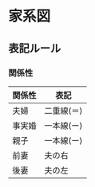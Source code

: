 # 家系図

## 表記ルール

### 関係性

| 関係性 | 表記 |
| --- | --- |
| 夫婦 | 二重線(＝) |
| 事実婚 | 一本線(ー) |
| 親子 | 一本線(ー) |
| 前妻 | 夫の右 |
| 後妻 | 夫の左 |
